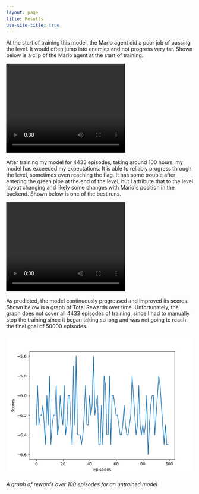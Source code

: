 ```yaml
---
layout: page
title: Results
use-site-title: true
---
```



 At the start of training this model, the Mario agent did a poor job of passing the level. It would often jump into enemies and not progress very far. Shown below is a clip of the Mario agent at the start of training.

<video width="320" height="240" controls>
  <source src="/assets/vd/mario_bad.mp4" type="video/mp4">
</video>
 


 After training my model for 4433 episodes, taking around 100 hours, my model has exceeded my expectations. It is able to reliably progress through the level, sometimes even reaching the flag. It has some trouble after entering the green pipe at the end of the level, but I attribute that to the level layout changing and likely some changes with Mario's position in the backend. Shown below is one of the best runs. 

<video width="320" height="240" controls>
  <source src="/assets/vd/mario_best.mp4" type="video/mp4">
</video>
 

 As predicted, the model continuously progressed and improved its scores. Shown below is a graph of Total Rewards over time. Unfortunately, the graph does not cover all 4433 episodes of training, since I had to manually stop the training since it began taking so long and was not going to reach the final goal of 50000 episodes.

![training of 100 episodes](assets/img/reward_graph.png)

*A graph of rewards over 100 episodes for an untrained model*

